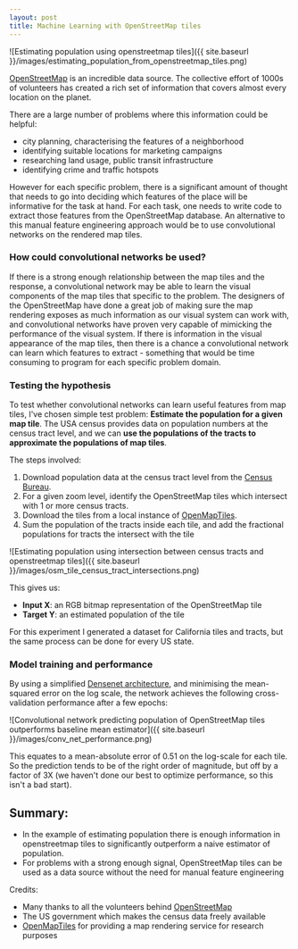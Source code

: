 ```yaml
---
layout: post
title: Machine Learning with OpenStreetMap tiles
---
```


![Estimating population using openstreetmap tiles]({{ site.baseurl }}/images/estimating_population_from_openstreetmap_tiles.png)

[OpenStreetMap](https://www.openstreetmap.org/) is an incredible data source.  The collective effort of 1000s of volunteers has created a rich set of information that covers almost every location on the planet.

There are a large number of problems where this information could be helpful:
- city planning, characterising the features of a neighborhood
- identifying suitable locations for marketing campaigns
- researching land usage, public transit infrastructure
- identifying crime and traffic hotspots

However for each specific problem, there is a significant amount of thought that needs to go into deciding which features of the place will be informative for the task at hand.  For each task, one needs to write code to extract those features from the OpenStreetMap database.  An alternative to this manual feature engineering approach would be to use convolutional networks on the rendered map tiles.

### How could convolutional networks be used?

If there is a strong enough relationship between the map tiles and the response, a convolutional network may be able to learn the visual components of the map tiles that specific to the problem.  The designers of the OpenStreetMap have done a great job of making sure the map rendering exposes as much information as our visual system can work with, and convolutional networks have proven very capable of mimicking the performance of the visual system.  If there is information in the visual appearance of the map tiles, then there is a chance a convolutional network can learn which features to extract - something that would be time consuming to program for each specific problem domain.

### Testing the hypothesis

To test whether convolutional networks can learn useful features from map tiles, I've chosen simple test problem:  **Estimate the population for a given map tile**.  The USA census provides data on population numbers at the census tract level, and we can **use the populations of the tracts to approximate the populations of map tiles**.

The steps involved:
1. Download population data at the census tract level from the [Census Bureau](https://www.census.gov/geo/reference/centersofpop.html).
2. For a given zoom level, identify the OpenStreetMap tiles which intersect with 1 or more census tracts.
3. Download the tiles from a local instance of [OpenMapTiles](https://openmaptiles.org/).
4. Sum the population of the tracts inside each tile, and add the fractional populations for tracts the intersect with the tile

![Estimating population using intersection between census tracts and openstreetmap tiles]({{ site.baseurl }}/images/osm_tile_census_tract_intersections.png)

This gives us:
- **Input X**: an RGB bitmap representation of the OpenStreetMap tile
- **Target Y**: an estimated population of the tile

For this experiment I generated a dataset for California tiles and tracts, but the same process can be done for every US state.  

### Model training and performance

By using a simplified [Densenet architecture](https://arxiv.org/abs/1608.06993), and minimising the mean-squared error on the log scale, the network achieves the following cross-validation performance after a few epochs:

![Convolutional network predicting population of OpenStreetMap tiles outperforms baseline mean estimator]({{ site.baseurl }}/images/conv_net_performance.png)

This equates to a mean-absolute error of 0.51 on the log-scale for each tile.  So the prediction tends to be of the right order of magnitude, but off by a factor of 3X (we haven't done our best to optimize performance, so this isn't a bad start).

## Summary:

- In the example of estimating population there is enough information in openstreetmap tiles to significantly outperform a naive estimator of population.
- For problems with a strong enough signal, OpenStreetMap tiles can be used as a data source without the need for manual feature engineering

Credits:
- Many thanks to all the volunteers behind [OpenStreetMap](https://www.openstreetmap.org/)
- The US government which makes the census data freely available
- [OpenMapTiles](https://openmaptiles.org/) for providing a map rendering service for research purposes
